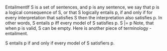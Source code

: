 EntailmentIf S is a set of sentences, and p is any sentence, we say that p is a logical consequence of S, or that  S logically entails p, if and only if for every interpretation that satisfies S then the interpretation also satisfies p.
In other words, S entails p iff every model of S satisfies p.
S |= p
Note, that when p is valid, S can be empty.
Here is another piece of terminology - entailment.

S entails p if and only if every model of S satisfiers p.